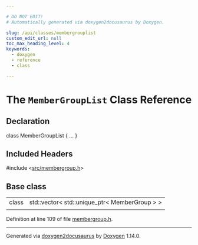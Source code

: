 ```yaml
---

# DO NOT EDIT!
# Automatically generated via doxygen2docusaurus by Doxygen.

slug: /api/classes/membergrouplist
custom_edit_url: null
toc_max_heading_level: 4
keywords:
  - doxygen
  - reference
  - class

---
```


<div class="doxyPage">

# The `MemberGroupList` Class Reference



## Declaration

<div class="doxyDeclaration">
class MemberGroupList { ... }
</div>

## Included Headers

<div class="doxyIncludesList">#include &lt;<a href="/web-doxygen/docs/api/files/src/membergroup-h">src/membergroup.h</a>&gt;
</div>

## Base class

<table class="doxyMembersIndex">

<tr class="doxyMemberIndexItem">
<td class="doxyMemberIndexItemType" align="left" valign="top">class</td>
<td class="doxyMemberIndexItemName" align="left" valign="top">std::vector&lt; std::unique_ptr&lt; MemberGroup &gt; &gt;</td>
</tr>
<tr class="doxyMemberIndexSeparator">
<td class="doxyMemberIndexSeparator" colspan="2"></td>
</tr>

</table>


<p>Definition at line 109 of file <a href="/web-doxygen/docs/api/files/src/membergroup-h">membergroup.h</a>.</p>


<hr/>

<p class="doxyGeneratedBy">Generated via <a href="https://github.com/xpack/doxygen2docusaurus">doxygen2docusaurus</a> by <a href="https://www.doxygen.nl">Doxygen</a> 1.14.0.</p>

</div>
